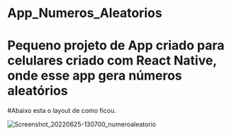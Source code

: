 # App_Numeros_Aleatorios
# Pequeno projeto de App criado para celulares criado com React Native, onde esse app gera números aleatórios

#Abaixo esta o layout de como ficou.

![Screenshot_20220625-130700_numeroaleatorio](https://user-images.githubusercontent.com/80645214/175782040-9472b295-a696-4166-8032-6afbc95324c8.jpg)
